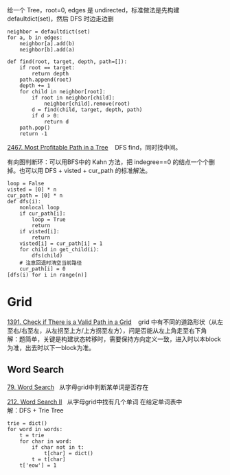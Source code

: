 给一个 Tree，root=0, edges 是 undirected，标准做法是先构建 defaultdict(set)，然后 DFS 时边走边删
```
neighbor = defaultdict(set)
for a, b in edges:
    neighbor[a].add(b)
    neighbor[b].add(a)

def find(root, target, depth, path=[]):
    if root == target:
        return depth
    path.append(root)
    depth += 1
    for child in neighbor[root]:
        if root in neighbor[child]:
            neighbor[child].remove(root)
        d = find(child, target, depth, path)
        if d > 0:
            return d
    path.pop()
    return -1
```
[2467. Most Profitable Path in a Tree](https://leetcode.com/problems/most-profitable-path-in-a-tree/submissions/1206529851/) &nbsp;&nbsp; DFS find，同时找中间。<br/>

有向图判断环：可以用BFS中的 Kahn 方法，把 indegree==0 的结点一个个删掉。也可以用 DFS + visted + cur_path 的标准解法。
```
loop = False
visted = [0] * n
cur_path = [0] * n
def dfs(i):
    nonlocal loop
    if cur_path[i]:
        loop = True
        return
    if visted[i]:
        return
    visted[i] = cur_path[i] = 1
    for child in get_child(i):
        dfs(child)
    # 注意回退时清空当前路径
    cur_path[i] = 0
[dfs(i) for i in range(n)]
```
# Grid
[1391. Check if There is a Valid Path in a Grid](https://leetcode.com/problems/check-if-there-is-a-valid-path-in-a-grid/) &nbsp;&nbsp; grid 中有不同的道路形状（从左至右/右至左，从左拐至上方/上方拐至左方），问是否能从左上角走至右下角 <br/>
解：题简单，关键是构建状态转移时，需要保持方向定义一致，进入时以本block为准，出去时以下一block为准。<br/>

## Word Search
[79. Word Search](https://leetcode.com/problems/word-search/)&nbsp;&nbsp; 从字母grid中判断某单词是否存在 <br/>

[212. Word Search II](https://leetcode.com/problems/word-search-ii/)&nbsp;&nbsp; 从字母grid中找有几个单词 在给定单词表中 <br/>
解：DFS + Trie Tree <br/>
```
trie = dict()
for word in words:
    t = trie
    for char in word:
        if char not in t:
            t[char] = dict()
        t = t[char]
    t['eow'] = 1
```
